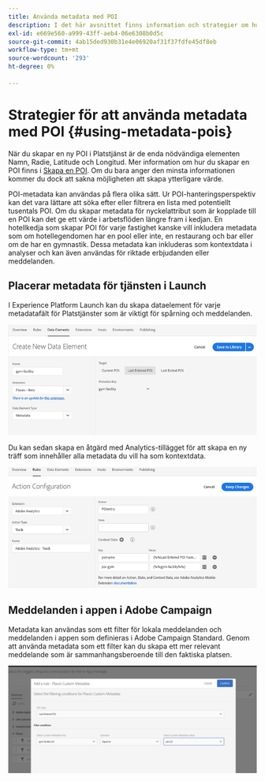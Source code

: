 ```yaml
---
title: Använda metadata med POI
description: I det här avsnittet finns information och strategier om hur du använder metadata med POI.
exl-id: e669e560-a999-43ff-aeb4-06e6308b0d5c
source-git-commit: 4ab15ded930b31e4e06920af31f37fdfe45df8eb
workflow-type: tm+mt
source-wordcount: '293'
ht-degree: 0%

---
```


# Strategier för att använda metadata med POI {#using-metadata-pois}

När du skapar en ny POI i Platstjänst är de enda nödvändiga elementen Namn, Radie, Latitude och Longitud. Mer information om hur du skapar en POI finns i [Skapa en POI](/help/poi-mgmt-ui/create-a-poi-ui.md). Om du bara anger den minsta informationen kommer du dock att sakna möjligheten att skapa ytterligare värde.

POI-metadata kan användas på flera olika sätt. Ur POI-hanteringsperspektiv kan det vara lättare att söka efter eller filtrera en lista med potentiellt tusentals POI. Om du skapar metadata för nyckelattribut som är kopplade till en POI kan det ge ett värde i arbetsflöden längre fram i kedjan. En hotellkedja som skapar POI för varje fastighet kanske vill inkludera metadata som om hotellegendomen har en pool eller inte, en restaurang och bar eller om de har en gymnastik. Dessa metadata kan inkluderas som kontextdata i analyser och kan även användas för riktade erbjudanden eller meddelanden.

## Placerar metadata för tjänsten i Launch

I Experience Platform Launch kan du skapa dataelement för varje metadatafält för Platstjänster som är viktigt för spårning och meddelanden.

![dataelement för gymmet-anläggningen](/help/assets/gymfacility.png)

Du kan sedan skapa en åtgärd med Analytics-tillägget för att skapa en ny träff som innehåller alla metadata du vill ha som kontextdata.

![åtgärd för gymmet](/help/assets/Analytics-gym.png)

## Meddelanden i appen i Adobe Campaign

Metadata kan användas som ett filter för lokala meddelanden och meddelanden i appen som definieras i Adobe Campaign Standard. Genom att använda metadata som ett filter kan du skapa ett mer relevant meddelande som är sammanhangsberoende till den faktiska platsen.

![filtrera lokala meddelanden och meddelanden i appen i ACS](/help/assets/ACS_gym_metadata.png)
